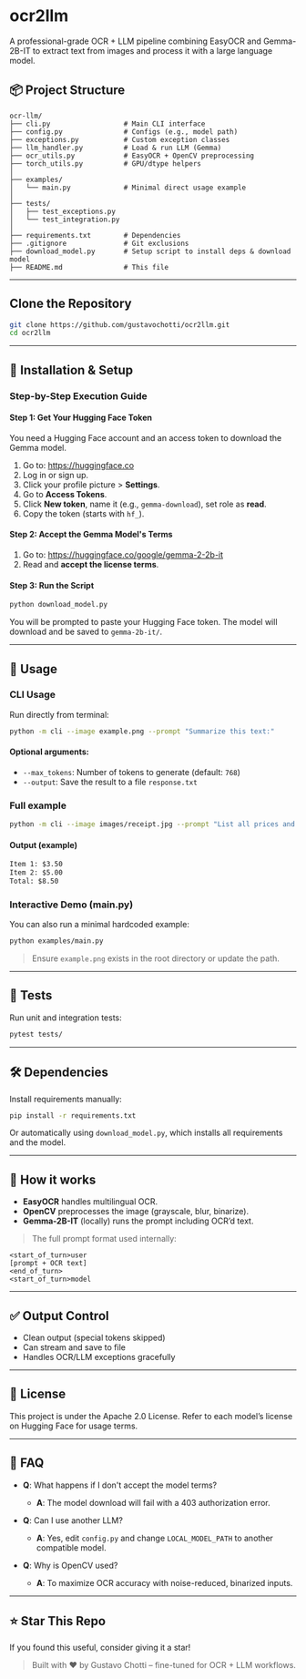 # ocr2llm

A professional-grade OCR + LLM pipeline combining EasyOCR and Gemma-2B-IT to extract text from images and process it with a large language model.

## 📦 Project Structure

```
ocr-llm/
├── cli.py                  # Main CLI interface
├── config.py               # Configs (e.g., model path)
├── exceptions.py           # Custom exception classes
├── llm_handler.py          # Load & run LLM (Gemma)
├── ocr_utils.py            # EasyOCR + OpenCV preprocessing
├── torch_utils.py          # GPU/dtype helpers
│
├── examples/
│   └── main.py             # Minimal direct usage example
│
├── tests/
│   ├── test_exceptions.py
│   └── test_integration.py
│
├── requirements.txt        # Dependencies
├── .gitignore              # Git exclusions
├── download_model.py       # Setup script to install deps & download model
├── README.md               # This file
```

---

## Clone the Repository
```bash
git clone https://github.com/gustavochotti/ocr2llm.git
cd ocr2llm
```

---

## 🔧 Installation & Setup

### Step-by-Step Execution Guide

#### Step 1: Get Your Hugging Face Token
You need a Hugging Face account and an access token to download the Gemma model.

1. Go to: https://huggingface.co
2. Log in or sign up.
3. Click your profile picture > **Settings**.
4. Go to **Access Tokens**.
5. Click **New token**, name it (e.g., `gemma-download`), set role as **read**.
6. Copy the token (starts with `hf_`).

#### Step 2: Accept the Gemma Model's Terms

1. Go to: https://huggingface.co/google/gemma-2-2b-it
2. Read and **accept the license terms**.

#### Step 3: Run the Script
```bash
python download_model.py
```
You will be prompted to paste your Hugging Face token. The model will download and be saved to `gemma-2b-it/`.

---

## 🚀 Usage

### CLI Usage
Run directly from terminal:
```bash
python -m cli --image example.png --prompt "Summarize this text:"
```

#### Optional arguments:
- `--max_tokens`: Number of tokens to generate (default: `768`)
- `--output`: Save the result to a file `response.txt`

### Full example
```bash
python -m cli --image images/receipt.jpg --prompt "List all prices and total." --max_tokens 512 --output
```

#### Output (example)
```txt
Item 1: $3.50
Item 2: $5.00
Total: $8.50
```

### Interactive Demo (main.py)
You can also run a minimal hardcoded example:
```bash
python examples/main.py
```
> Ensure `example.png` exists in the root directory or update the path.

---

## 🧪 Tests
Run unit and integration tests:
```bash
pytest tests/
```

---

## 🛠 Dependencies
Install requirements manually:
```bash
pip install -r requirements.txt
```
Or automatically using `download_model.py`, which installs all requirements and the model.

---

## 🧠 How it works
- **EasyOCR** handles multilingual OCR.
- **OpenCV** preprocesses the image (grayscale, blur, binarize).
- **Gemma-2B-IT** (locally) runs the prompt including OCR’d text.

> The full prompt format used internally:
```
<start_of_turn>user
[prompt + OCR text]
<end_of_turn>
<start_of_turn>model
```

---

## ✅ Output Control
- Clean output (special tokens skipped)
- Can stream and save to file
- Handles OCR/LLM exceptions gracefully

---

## 📂 License
This project is under the Apache 2.0 License. Refer to each model’s license on Hugging Face for usage terms.

---

## 🙋 FAQ
- **Q**: What happens if I don't accept the model terms?
  - **A**: The model download will fail with a 403 authorization error.

- **Q**: Can I use another LLM?
  - **A**: Yes, edit `config.py` and change `LOCAL_MODEL_PATH` to another compatible model.

- **Q**: Why is OpenCV used?
  - **A**: To maximize OCR accuracy with noise-reduced, binarized inputs.

---

## ⭐️ Star This Repo
If you found this useful, consider giving it a star!

> Built with ❤️ by Gustavo Chotti – fine-tuned for OCR + LLM workflows.
